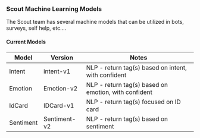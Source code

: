 ﻿### Scout Machine Learning Models

The Scout team has several machine models that can be utilized in bots, surveys, self help, etc....

#### Current Models

| Model       | Version      | Notes                                                 |
| -----       | ------       | -----                                                 |
| Intent      | intent-v1    | NLP - return tag(s) based on intent, with confident   |
| Emotion     | Emotion-v2   | NLP - return tag(s) based on emotion, with confident  |
| IdCard      | IDCard-v1    | NLP - return tag(s) focused on ID card                |
| Sentiment   | Sentiment-v2 | NLP - return tag(s) based on sentiment                |


